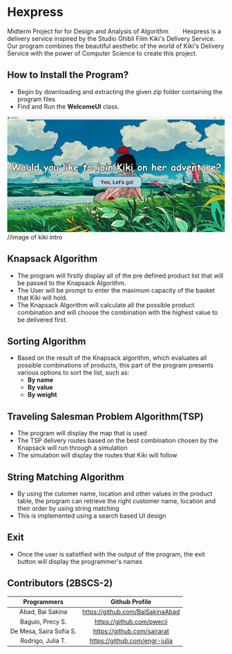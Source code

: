# Hexpress
Midterm Project for for Design and Analysis of Algorithm
&emsp; &ensp; 
Hexpress is a delivery service inspired by the Studio Ghibli Film Kiki's Delivery Service.
Our program combines the beautiful aesthetic of the world of Kiki's Delivery Service with the power of Computer Science to create this project. <br>

## How to Install the Program?
+ Begin by downloading and extracting the given zip folder containing the program files
+ Find and Run the **WelcomeUI** class. <br>

![Hexpress Start Screen](https://github.com/BaiSakinaAbad/Hexpress/blob/main/INTRO%20HEXPRESS.png)
//image of kiki intro

## Knapsack Algorithm
+ The program will firstly display all of the pre defined product list that will be passed to the Knapsack Algorithm.
+ The User will be prompt to enter the maximum capacity of the basket that Kiki will hold.
+ The Knapsack Algorithm will calculate all the possible product combination and will choose the combination with the highest value to be delivered first.

## Sorting Algorithm
+ Based on the result of the Knapsack algorithm, which evaluates all possible combinations of products, this part of the program presents various options to sort the list, such as:
  + **By name**
  + **By value**
  + **By weight**

## Traveling Salesman Problem Algorithm(TSP)
+ The program will display the map that is used
+ The TSP delivery routes based on the best combination chosen by the Knapsack will run through a simulation
+ The simulation will display the routes that Kiki will follow

## String Matching Algorithm
+ By using the cutomer name, location and other values in the product table, the program can retrieve the right customer name, location and their order by using string matching
+ This is implemented using a search based UI design

## Exit
+ Once the user is satistfied with the output of the program, the exit button will display the programmer's names


## Contributors (2BSCS-2)
Programmers                  | Github Profile
:---:                        | :---:
Abad, Bai Sakina             | https://github.com/BaiSakinaAbad
Baguio, Precy S.             | https://github.com/pwecii
De Mesa, Saira Sofia S.      | https://github.com/sairarat
Rodrigo, Julia T.            | https://github.com/engr-julia

